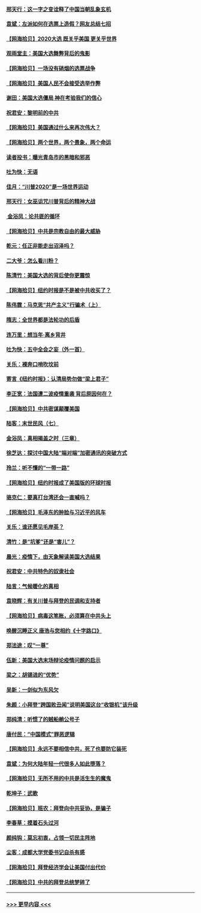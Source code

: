 #### [邢天行：这一字之变诠释了中国当朝乱象玄机](../pages/nsc993/n12533446.md?t=11090851) 
#### [袁斌：左派如何在选票上造假？网友总结七招](../pages/nsc993/n12533180.md?t=11090851) 
#### [【网海拾贝】2020大选 既关乎美国 更关乎世界](../pages/nsc993/n12533161.md?t=11090851) 
#### [观雨堂主：美国大选舞弊背后的鬼影](../pages/nsc993/n12533153.md?t=11090851) 
#### [【网海拾贝】一场没有硝烟的选票战争](../pages/nsc993/n12531883.md?t=11090851) 
#### [【网海拾贝】美国人民不会接受选举作弊](../pages/nsc993/n12528850.md?t=11090851) 
#### [谢田：美国大选僵局 神在考验我们的信心](../pages/nsc993/n12527932.md?t=11090851) 
#### [祝君安：黎明前的中共](../pages/nsc993/n12524071.md?t=11090851) 
#### [【网海拾贝】美国通过什么来再次伟大？](../pages/nsc993/n12523844.md?t=11090851) 
#### [【网海拾贝】两个世界，两个景象，两个命运](../pages/nsc993/n12521419.md?t=11090851) 
#### [读者投书：曝光青岛市的黑暗和邪恶](../pages/nsc993/n12520988.md?t=11090851) 
#### [吐为快：无语](../pages/nsc993/n12518588.md?t=11090851) 
#### [佳月：“川普2020”是一场世界运动](../pages/nsc993/n12518581.md?t=11090851) 
#### [邢天行：女巫诅咒川普背后的精神大战](../pages/nsc993/n12517257.md?t=11090851) 
#### [ 金浴凤：论共匪的循环](../pages/nsc993/n12517133.md?t=11090851) 
#### [【网海拾贝】中共是宗教自由的最大威胁](../pages/nsc993/n12516879.md?t=11090851) 
#### [乾元：任正非能走出沼泽吗？](../pages/nsc993/n12515831.md?t=11090851) 
#### [二大爷：怎么看川粉？](../pages/nsc993/n12515820.md?t=11090851) 
#### [陈清竹：美国大选的背后使你更震惊](../pages/nsc993/n12515589.md?t=11090851) 
#### [【网海拾贝】纽约时报是不是被中共收买了？](../pages/nsc993/n12515122.md?t=11090851) 
#### [陈伟霆：马克思“共产主义”行骗术（上）](../pages/nsc993/n12510217.md?t=11090851) 
#### [隋志：全世界都是法轮功的后盾](../pages/nsc993/n12510636.md?t=11090851) 
#### [连万里：想当年‧离乡背井](../pages/nsc993/n12510623.md?t=11090851) 
#### [吐为快：五中全会之妄（外一首）](../pages/nsc993/n12510470.md?t=11090851) 
#### [关乐：裸奔口哨吹坟前](../pages/nsc993/n12510403.md?t=11090851) 
#### [寄言《纽约时报》：认清局势勿做“梁上君子”](../pages/nsc993/n12510042.md?t=11090851) 
#### [李正宽：法国遭二波疫情重袭 背后原因何在？](../pages/nsc993/n12509971.md?t=11090851) 
#### [【网海拾贝】中共密谋颠覆美国](../pages/nsc993/n12509816.md?t=11090851) 
#### [陆客：末世民风（七）](../pages/nsc993/n12507822.md?t=11090851) 
#### [金浴凤：真相揭盖之时（三章）](../pages/nsc993/n12507804.md?t=11090851) 
#### [徐芝达：探讨中国大陆“端对端”加密通讯的突破方式](../pages/nsc993/n12507682.md?t=11090851) 
#### [玲兰：听不懂的“一带一路”](../pages/nsc993/n12507669.md?t=11090851) 
#### [【网海拾贝】纽约时报成了美国版的环球时报](../pages/nsc993/n12507053.md?t=11090851) 
#### [骆克仁：要真打台湾还会一直喊吗？](../pages/nsc993/n12506843.md?t=11090851) 
#### [【网海拾贝】毛泽东的肿脸与习近平的风车](../pages/nsc993/n12504537.md?t=11090851) 
#### [关乐：谁还愿见毛岸英？](../pages/nsc993/n12503866.md?t=11090851) 
#### [清竹：是“坑爹”还是“害儿”？](../pages/nsc993/n12503034.md?t=11090851) 
#### [晨光：疫情下，由天象解读美国大选结果](../pages/nsc993/n12502536.md?t=11090851) 
#### [祝君安：中共特色的奴隶社会](../pages/nsc993/n12501529.md?t=11090851) 
#### [陆言：气候暖化的真相](../pages/nsc993/n12501183.md?t=11090851) 
#### [袁晓辉：有关川普与拜登的民调和支持者](../pages/nsc993/n12500433.md?t=11090851) 
#### [【网海拾贝】病毒这笔账，必须算在中共头上](../pages/nsc993/n12500320.md?t=11090851) 
#### [唤醒沉睡正义 唐浩与您相约《十字路口》](../pages/nsc993/n12497980.md?t=11090851) 
#### [郑法途：叹“一尊”](../pages/nsc993/n12498837.md?t=11090851) 
#### [伍新：美国大选末场辩论疫情问题的启示](../pages/nsc993/n12498829.md?t=11090851) 
#### [梁之：胡锡进的“优势”](../pages/nsc993/n12498780.md?t=11090851) 
#### [吴新：一剑似为东风欠](../pages/nsc993/n12498772.md?t=11090851) 
#### [朱颜：小拜登“跨国败丑闻”说明美国这台“收银机”该升级](../pages/nsc993/n12498731.md?t=11090851) 
#### [郑纯清：听惯了的贼船艄公号子](../pages/nsc993/n12498721.md?t=11090851) 
#### [唐付民：“中国模式”罪恶逻辑](../pages/nsc993/n12498310.md?t=11090851) 
#### [【网海拾贝】永远不要相信中共，死了也要防它装死](../pages/nsc993/n12498162.md?t=11090851) 
#### [袁斌：为何大陆年轻一代很多人如此堕落？](../pages/nsc993/n12495696.md?t=11090851) 
#### [【网海拾贝】无所不用的中共是活生生的魔鬼](../pages/nsc993/n12495621.md?t=11090851) 
#### [乾坤子：武歌](../pages/nsc993/n12493391.md?t=11090851) 
#### [【网海拾贝】班农：拜登向中共妥协，是骗子](../pages/nsc993/n12492877.md?t=11090851) 
#### [李春草：摸着石头过河](../pages/nsc993/n12491121.md?t=11090851) 
#### [颜纯钩：莫忘初衷，占领一切民主阵地](../pages/nsc993/n12490965.md?t=11090851) 
#### [尘客：成都大学党委书记自杀有感](../pages/nsc993/n12490950.md?t=11090851) 
#### [【网海拾贝】拜登经济学会让美国付出代价](../pages/nsc993/n12489662.md?t=11090851) 
#### [【网海拾贝】中共的拜登总统梦碎了](../pages/nsc993/n12487896.md?t=11090851) 

----
#### [ >>> 更早内容 <<< ](../indexes/nsc993-earlier.md)
